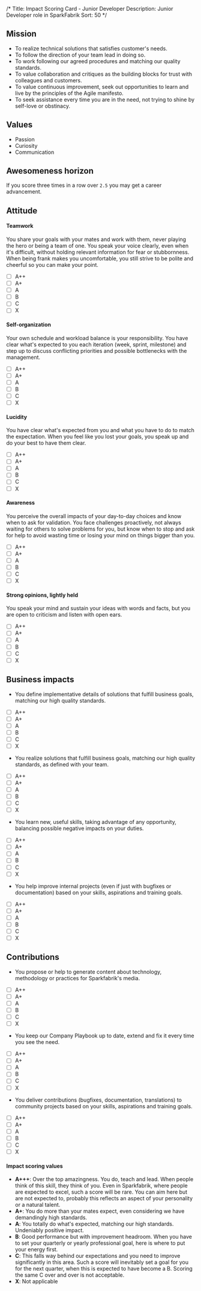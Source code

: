 /*
Title: Impact Scoring Card - Junior Developer
Description: Junior Developer role in SparkFabrik
Sort: 50
*/

<span class='no-print'>

## Mission

* To realize technical solutions that satisfies customer's needs.
* To follow the direction of your team lead in doing so.
* To work following our agreed procedures and matching our quality standards.
* To value collaboration and critiques as the building blocks for trust with colleagues and customers.
* To value continuous improvement, seek out opportunities to learn and live by the principles of the Agile manifesto.
* To seek assistance every time you are in the need, not trying to shine by self-love or obstinacy.

## Values

* Passion
* Curiosity
* Communication

## Awesomeness horizon

If you score three times in a row over `2.5` you may get a career advancement.

</span>

## Attitude

#### Teamwork

You share your goals with your mates and work with them, never playing the hero or being a team of one. You speak your voice clearly, even when it's difficult, without holding relevant information for fear or stubbornness. When being frank makes you uncomfortable, you still strive to be polite and cheerful so you can make your point.

<span class='score only-print'>

- [ ] A++
- [ ] A+
- [ ] A
- [ ] B
- [ ] C
- [ ] X

</span>

#### Self-organization

Your own schedule and workload balance is your responsibility. You have clear what's expected to you each iteration (week, sprint, milestone) and step up to discuss conflicting priorities and possible bottlenecks with the management.

<span class='score only-print'>

- [ ] A++
- [ ] A+
- [ ] A
- [ ] B
- [ ] C
- [ ] X

</span>

#### Lucidity

You have clear what's expected from you and what you have to do to match the expectation. When you feel like you lost your goals, you speak up and do your best to have them clear.

<span class='score only-print'>

- [ ] A++
- [ ] A+
- [ ] A
- [ ] B
- [ ] C
- [ ] X

</span>

#### Awareness

You perceive the overall impacts of your day-to-day choices and know when to ask for validation. You face challenges proactively, not always waiting for others to solve problems for you, but know when to stop and ask for help to avoid wasting time or losing your mind on things bigger than you.

<span class='score only-print'>

- [ ] A++
- [ ] A+
- [ ] A
- [ ] B
- [ ] C
- [ ] X

</span>

#### Strong opinions, lightly held

You speak your mind and sustain your ideas with words and facts, but you are open to criticism and listen with open ears.

<span class='score only-print'>

- [ ] A++
- [ ] A+
- [ ] A
- [ ] B
- [ ] C
- [ ] X

</span>

## Business impacts

* You define implementative details of solutions that fulfill business goals, matching our high quality standards.

<span class='score only-print'>

- [ ] A++
- [ ] A+
- [ ] A
- [ ] B
- [ ] C
- [ ] X

</span>

* You realize solutions that fulfill business goals, matching our high quality standards, as defined with your team.

<span class='score only-print'>

- [ ] A++
- [ ] A+
- [ ] A
- [ ] B
- [ ] C
- [ ] X

</span>

* You learn new, useful skills, taking advantage of any opportunity, balancing possible negative impacts on your duties.

<span class='score only-print'>

- [ ] A++
- [ ] A+
- [ ] A
- [ ] B
- [ ] C
- [ ] X

</span>

* You help improve internal projects (even if just with bugfixes or documentation) based on your skills, aspirations and training goals.

<span class='score only-print'>

- [ ] A++
- [ ] A+
- [ ] A
- [ ] B
- [ ] C
- [ ] X

</span>

## Contributions

* You propose or help to generate content about technology, methodology or practices for Sparkfabrik's media.

<span class='score only-print'>

- [ ] A++
- [ ] A+
- [ ] A
- [ ] B
- [ ] C
- [ ] X

</span>

* You keep our Company Playbook up to date, extend and fix it every time you see the need.

<span class='score only-print'>

- [ ] A++
- [ ] A+
- [ ] A
- [ ] B
- [ ] C
- [ ] X

</span>

* You deliver contributions (bugfixes, documentation, translations) to community projects based on your skills, aspirations and training goals.

<span class='score only-print'>

- [ ] A++
- [ ] A+
- [ ] A
- [ ] B
- [ ] C
- [ ] X

</span>

<span class='background-grey only-print'>

#### Impact scoring values
- **A+++**: Over the top amazingness. You do, teach and lead. When people think of this skill, they think of you. Even in Sparkfabrik, where people are expected to excel, such a score will be rare. You can aim here but are not expected to, probably this reflects an aspect of your personality or a natural talent.
- **A+**: You do more than your mates expect, even considering we have demandingly high standards.
- **A**: You totally do what's expected, matching our high standards. Undeniably positive impact.
- **B**: Good performance but with improvement headroom. When you have to set your quarterly or yearly professional goal, here is where to put your energy first.
- **C**: This falls way behind our expectations and you need to improve significantly in this area. Such a score will inevitably set a goal for you for the next quarter, when this is expected to have become a B. Scoring the same C over and over is not acceptable.
- **X**: Not applicable

</span>
⠀